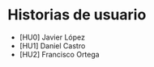 # Historias de usuario
<ul>
  <li>[HU0] Javier López</li>
  <li>[HU1] Daniel Castro</li>
  <li>[HU2] Francisco Ortega</li>
</ul>
